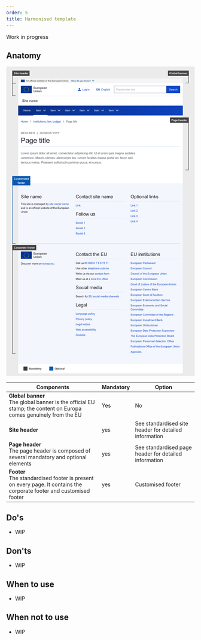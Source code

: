 ```yaml
---
order: 5
title: Harmonised template
---
```

Work in progress

## Anatomy

![](/cms-images/eu_standardised_1140.png)

| Components                                                                                                               | Mandatory | Option                                                |
| ------------------------------------------------------------------------------------------------------------------------ | --------- | ----------------------------------------------------- |
| **Global banner**<br />The global banner is the official EU stamp; the content on Europa comes genuinely from the EU     | Yes       | No                                                    |
| **Site header**                                                                                                          | yes       | See standardised site header for detailed information |
| **Page header**<br />The page header is composed of several mandatory and optional elements                              | yes       | See standardised page header for detailed information |
| **Footer**<br />The standardised footer is present on every page. It contains the corporate footer and customised footer | yes       | Customised footer                                     |

## Do's

- WIP

## Don'ts

- WIP

## When to use

- WIP

## When not to use

- WIP
